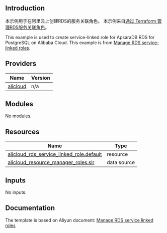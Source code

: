 ## Introduction

<!-- DOCS_DESCRIPTION_CN -->
本示例用于在阿里云上创建RDS的服务关联角色。
本示例来自[通过 Terraform 管理RDS服务关联角色](http://help.aliyun.com/document_detail/461381.htm)。
<!-- DOCS_DESCRIPTION_CN -->

<!-- DOCS_DESCRIPTION_EN -->
This example is used to create service-linked role for ApsaraDB RDS for PostgreSQL on Alibaba Cloud.
This example is from [Manage RDS service-linked roles](http://help.aliyun.com/document_detail/461381.htm).
<!-- DOCS_DESCRIPTION_EN -->

<!-- BEGIN_TF_DOCS -->
## Providers

| Name | Version |
|------|---------|
| <a name="provider_alicloud"></a> [alicloud](#provider\_alicloud) | n/a |

## Modules

No modules.

## Resources

| Name | Type |
|------|------|
| [alicloud_rds_service_linked_role.default](https://registry.terraform.io/providers/aliyun/alicloud/latest/docs/resources/rds_service_linked_role) | resource |
| [alicloud_resource_manager_roles.slr](https://registry.terraform.io/providers/aliyun/alicloud/latest/docs/data-sources/resource_manager_roles) | data source |

## Inputs

No inputs.
<!-- END_TF_DOCS -->
## Documentation
<!-- docs-link --> 

The template is based on Aliyun document: [Manage RDS service linked roles](http://help.aliyun.com/document_detail/461381.htm) 

<!-- docs-link --> 